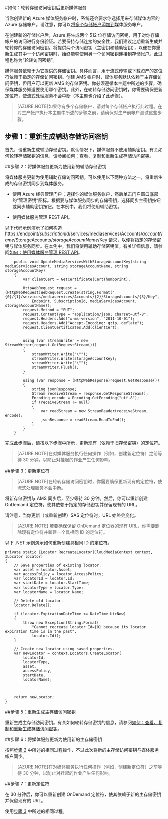 <properties 
	pageTitle="轮转存储访问密钥后更新媒体服务" 
	description="此文将提供有关在轮转存储访问密钥后如何更新媒体服务的指导。" 
	services="media-services" 
	documentationCenter="" 
	authors="Juliako,milangada,cenkdin" 
	manager="dwrede" 
	editor=""/>

<tags
	ms.service="media-services"
 	ms.date="05/26/2016" 
	wacn.date="07/11/2016"/>

#如何：轮转存储访问密钥后更新媒体服务

当你创建新的 Azure 媒体服务帐户时，系统还会要求你选择用来存储媒体内容的 Azure 存储帐户。请注意，你可以[将多个存储帐户添加到](/documentation/articles/meda-services-managing-multiple-storage-accounts)媒体服务帐户。

在创建新的存储帐户后，Azure 将生成两个 512 位存储访问密钥，用于对你存储帐户的访问进行身份验证。若要保持存储连接的安全性，我们建议定期重新生成并轮转你的存储访问密钥。将提供两个访问密钥（主密钥和辅助密钥），以便在你重新生成其中一个访问密钥时，始终能够使用另一个访问密钥连接到存储帐户。此过程也称为“轮转访问密钥”。

媒体服务依赖于为它提供的存储密钥。具体而言，用于流式传输或下载资产的定位符依赖于指定的存储访问密钥。创建 AMS 帐户时，媒体服务默认依赖于主存储访问密钥，但用户可以更新 AMS 的存储密钥。你必须遵循本主题中所述的步骤，确保媒体服务知道要使用哪个密钥。此外，在轮转存储访问密钥时，你需要确保更新定位符，使流式处理服务不会中断（本主题也介绍了此步骤）。

>[AZURE.NOTE]如果你有多个存储帐户，请对每个存储帐户执行此过程。在对生产帐户执行本主题中所述的步骤之前，请确保对生产前帐户测试这些步骤。


## 步骤 1：重新生成辅助存储访问密钥

首先，请重新生成辅助存储密钥。默认情况下，媒体服务不使用辅助密钥。有关如何轮转存储密钥的信息，请参阅[如何：查看、复制和重新生成存储访问密钥](/documentation/articles/storage-create-storage-account#view-copy-and-regenerate-storage-access-keys)。
  
##<a id="step2"></a>步骤 2：将媒体服务更新为使用新的辅助存储密钥

将媒体服务更新为使用辅助存储访问密钥。可以使用以下两种方法之一，将重新生成的存储密钥同步到媒体服务。

- 使用 Azure 经典管理门户：选择你的媒体服务帐户，然后单击门户窗口底部的“管理密钥”图标。根据要与媒体服务同步的存储密钥，选择同步主密钥按钮或同步辅助密钥按钮。在本例中，我们将使用辅助密钥。

- 使用媒体服务管理 REST API。

以下代码示例演示了如何构造 https://endpoint/*subscriptionId*/services/mediaservices/Accounts/*accountName*/StorageAccounts/*storageAccountName*/Key 请求，以便将指定的存储密钥与媒体服务同步。在本例中，我们将使用辅助存储密钥值。有关详细信息，请参阅[如何：使用媒体服务管理 REST API](http://msdn.microsoft.com/zh-cn/library/azure/dn167656.aspx)。
 
		public void UpdateMediaServicesWithStorageAccountKey(string mediaServicesAccount, string storageAccountName, string storageAccountKey)
		{
		    var clientCert = GetCertificate(CertThumbprint);
		
		    HttpWebRequest request = (HttpWebRequest)WebRequest.Create(string.Format("{0}/{1}/services/mediaservices/Accounts/{2}/StorageAccounts/{3}/Key",
		        Endpoint, SubscriptionId, mediaServicesAccount, storageAccountName));
		    request.Method = "PUT";
		    request.ContentType = "application/json; charset=utf-8";
		    request.Headers.Add("x-ms-version", "2011-10-01");
		    request.Headers.Add("Accept-Encoding: gzip, deflate");
		    request.ClientCertificates.Add(clientCert);
		
		
		    using (var streamWriter = new StreamWriter(request.GetRequestStream()))
		    {
		        streamWriter.Write("\"");
		        streamWriter.Write(storageAccountKey);
		        streamWriter.Write("\"");
		        streamWriter.Flush();
		    }
		
		    using (var response = (HttpWebResponse)request.GetResponse())
		    {
		        string jsonResponse;
		        Stream receiveStream = response.GetResponseStream();
		        Encoding encode = Encoding.GetEncoding("utf-8");
		        if (receiveStream != null)
		        {
		            var readStream = new StreamReader(receiveStream, encode);
		            jsonResponse = readStream.ReadToEnd();
		        }
		    }
		}

完成此步骤后，请按以下步骤中所示，更新现有（依赖于旧存储密钥）的定位符。

>[AZURE.NOTE]在对媒体服务执行任何操作（例如，创建新定位符）之前等待 30 分钟，以防止对挂起的作业产生任何影响。

##<a name="step3" id="step-3-update-locators"></a>步骤 3：更新定位符 
>[AZURE.NOTE]在轮转存储访问密钥时，你需要确保更新现有的定位符，使流式处理服务不会中断。

将新存储密钥与 AMS 同步后，至少等待 30 分钟。然后，你可以重新创建 OnDemand 定位符，使其依赖于指定的存储密钥并保留现有的 URL。

请注意，当你更新（或重新创建）SAS 定位符时，URL 始终会变化。

>[AZURE.NOTE] 若要确保保留 OnDemand 定位器的现有 URL，你需要删除现有定位符并新建一个具相同 ID 的定位符。
 
以下 .NET 示例演示如何重新创建具相同 ID 的定位符。
	
	private static ILocator RecreateLocator(CloudMediaContext context, ILocator locator)
	{
	    // Save properties of existing locator.
	    var asset = locator.Asset;
	    var accessPolicy = locator.AccessPolicy;
	    var locatorId = locator.Id;
	    var startDate = locator.StartTime;
	    var locatorType = locator.Type;
	    var locatorName = locator.Name;
	
	    // Delete old locator.
	    locator.Delete();
	
	    if (locator.ExpirationDateTime <= DateTime.UtcNow)
	    {
	        throw new Exception(String.Format(
	            "Cannot recreate locator Id={0} because its locator expiration time is in the past",
	            locator.Id));
	    }
	
	    // Create new locator using saved properties.
	    var newLocator = context.Locators.CreateLocator(
	        locatorId,
	        locatorType,
	        asset,
	        accessPolicy,
	        startDate,
	        locatorName);
	
	
	
	    return newLocator;
	}


##步骤 5：重新生成主存储访问密钥

重新生成主存储访问密钥。有关如何轮转存储密钥的信息，请参阅[如何：查看、复制和重新生成存储访问密钥](/documentation/articles/storage-create-storage-account#view-copy-and-regenerate-storage-access-keys)。

##步骤 6：将媒体服务更新为使用新的主存储密钥
	
按照[步骤 2](/documentation/articles/media-services-roll-storage-access-keys#step2) 中所述的相同过程操作，不过此次将新的主存储访问密钥与媒体服务帐户同步。

>[AZURE.NOTE]在对媒体服务执行任何操作（例如，创建新定位符）之前等待 30 分钟，以防止对挂起的作业产生任何影响。

##步骤 7：更新定位符  

在 30 分钟后，你可以重新创建 OnDemand 定位符，使其依赖于新的主存储密钥并保留现有的 URL。

使用[步骤 3](/documentation/articles/media-services-roll-storage-access-keys#step-3-update-locators) 中所述的相同过程。


<!---HONumber=Mooncake_0704_2016-->